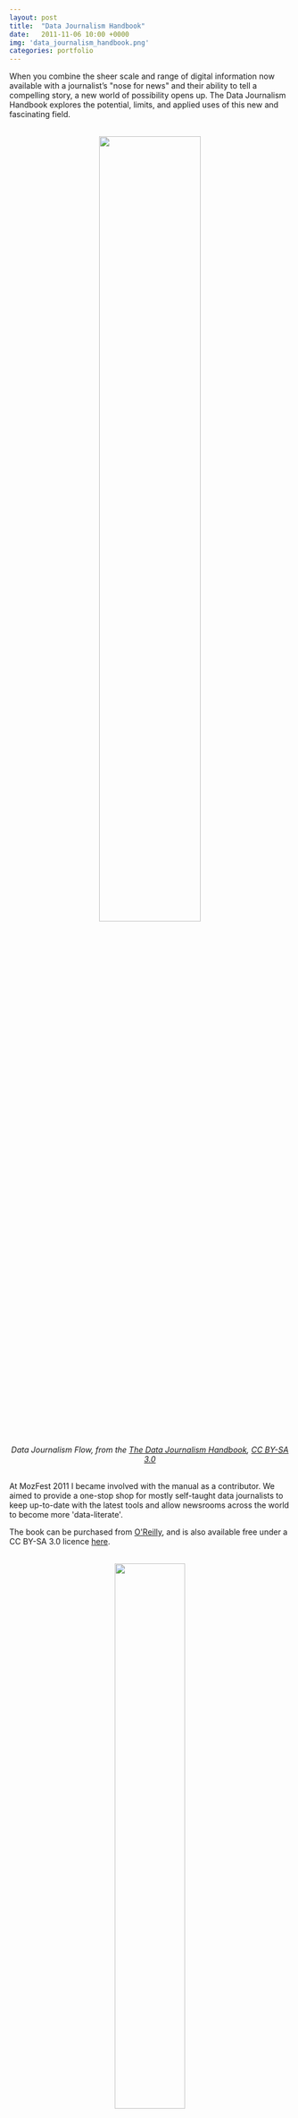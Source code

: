 ```yaml
---
layout: post
title:  "Data Journalism Handbook"
date:   2011-11-06 10:00 +0000
img: 'data_journalism_handbook.png'
categories: portfolio
---
```


When you combine the sheer scale and range of digital information now available with a journalist’s "nose for news" and their ability to tell a compelling story, a new world of possibility opens up. The Data Journalism Handbook explores the potential, limits, and applied uses of this new and fascinating field.

<center>
<br/>
<img src="{{ site.url }}/assets/img/2011/data_journalism_flow.png" style="width:60%">
<br/>
<cite>Data Journalism Flow, from the <a href="http://datajournalismhandbook.org/1.0/en/index.html">The Data Journalism Handbook</a>, <a href="http://creativecommons.org/licenses/by-sa/3.0/">CC BY-SA 3.0</a></cite>
</center>
<br/>

At MozFest 2011 I became involved with the manual as a contributor. We aimed to provide a one-stop shop for mostly self-taught data journalists to keep up-to-date with the latest tools and allow newsrooms across the world to become more 'data-literate'.

The book can be purchased from <a href="http://shop.oreilly.com/product/0636920025603.do">O'Reilly</a>, and is also available free under a CC BY-SA 3.0 licence <a href="http://datajournalismhandbook.org/1.0/en/">here</a>.



<center>
<br/>
<img src="{{ site.url }}/assets/img/2011/data_journalism_handbook.png" style="width:50%">
<br/>
<cite>Cover Art, from the <a href="http://datajournalismhandbook.org/1.0/en/index.html">The Data Journalism Handbook</a>, <a href="http://creativecommons.org/licenses/by-sa/3.0/">CC BY-SA 3.0</a></cite>
</center>
<br/>